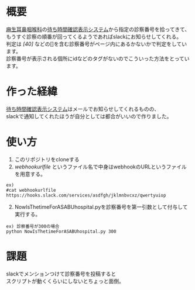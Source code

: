 # 概要
[麻生耳鼻咽喉科](http://www.jibiazabu.or.jp/azabu/index.html)の[待ち時間確認表示システム](http://konzatsu.net/sfd-m.php?cid=17514799)から指定の診察番号を拾ってきて、  
もうすぐ診察の順番が回ってくるようであればslackにお知らせしてくれる。  
判定は *[40]* などの[]を含む診察番号がページ内にあるかないかで判定をしています。  
診察番号が表示される個所にidなどのタグがないのでこういった方法をとっています。  

# 作った経緯
[待ち時間確認表示システム](http://konzatsu.net/sfd-m.php?cid=17514799)はメールでお知らせしてくれるものの、  
slackで通知してくれたほうが自分としては都合がいいので作りました。

# 使い方
1. このリポジトリをcloneする  
1. *webhookurlfile* というファイル名で中身はwebhookのURLというファイルを用意する。
```
ex)
#cat webhookurlfile
https://hooks.slack.com/services/asdfgh/jklmnbvcxz/qwertyuiop
```
2. NowIsThetimeForASABUhospital.pyを診察番号を第一引数として付与して実行する。  
```
ex) 診察番号が300の場合
python NowIsThetimeForASABUhospital.py 300
```

# 課題
slackでメンションつけて診察番号を投稿すると  
スクリプトが動くくらいにしないとちょっと面倒。  
